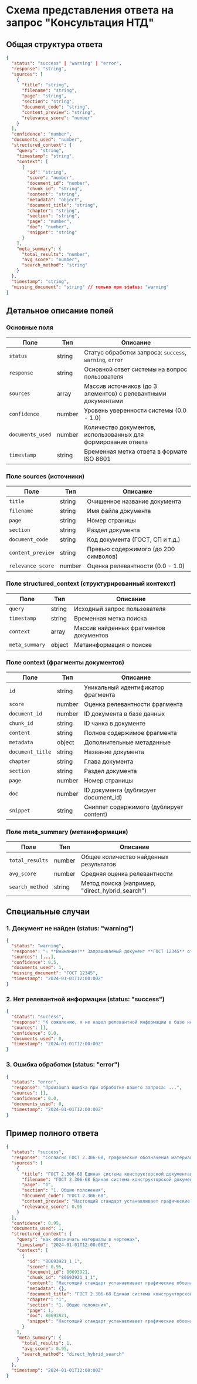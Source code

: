 # Схема представления ответа на запрос "Консультация НТД"

## Общая структура ответа

```json
{
  "status": "success" | "warning" | "error",
  "response": "string",
  "sources": [
    {
      "title": "string",
      "filename": "string", 
      "page": "string",
      "section": "string",
      "document_code": "string",
      "content_preview": "string",
      "relevance_score": "number"
    }
  ],
  "confidence": "number",
  "documents_used": "number",
  "structured_context": {
    "query": "string",
    "timestamp": "string",
    "context": [
      {
        "id": "string",
        "score": "number",
        "document_id": "number",
        "chunk_id": "string",
        "content": "string",
        "metadata": "object",
        "document_title": "string",
        "chapter": "string",
        "section": "string",
        "page": "number",
        "doc": "number",
        "snippet": "string"
      }
    ],
    "meta_summary": {
      "total_results": "number",
      "avg_score": "number",
      "search_method": "string"
    }
  },
  "timestamp": "string",
  "missing_document": "string" // только при status: "warning"
}
```

## Детальное описание полей

### Основные поля

| Поле | Тип | Описание |
|------|-----|----------|
| `status` | string | Статус обработки запроса: `success`, `warning`, `error` |
| `response` | string | Основной ответ системы на вопрос пользователя |
| `sources` | array | Массив источников (до 3 элементов) с релевантными документами |
| `confidence` | number | Уровень уверенности системы (0.0 - 1.0) |
| `documents_used` | number | Количество документов, использованных для формирования ответа |
| `timestamp` | string | Временная метка ответа в формате ISO 8601 |

### Поле sources (источники)

| Поле | Тип | Описание |
|------|-----|----------|
| `title` | string | Очищенное название документа |
| `filename` | string | Имя файла документа |
| `page` | string | Номер страницы |
| `section` | string | Раздел документа |
| `document_code` | string | Код документа (ГОСТ, СП и т.д.) |
| `content_preview` | string | Превью содержимого (до 200 символов) |
| `relevance_score` | number | Оценка релевантности (0.0 - 1.0) |

### Поле structured_context (структурированный контекст)

| Поле | Тип | Описание |
|------|-----|----------|
| `query` | string | Исходный запрос пользователя |
| `timestamp` | string | Временная метка поиска |
| `context` | array | Массив найденных фрагментов документов |
| `meta_summary` | object | Метаинформация о поиске |

### Поле context (фрагменты документов)

| Поле | Тип | Описание |
|------|-----|----------|
| `id` | string | Уникальный идентификатор фрагмента |
| `score` | number | Оценка релевантности фрагмента |
| `document_id` | number | ID документа в базе данных |
| `chunk_id` | string | ID чанка в документе |
| `content` | string | Полное содержимое фрагмента |
| `metadata` | object | Дополнительные метаданные |
| `document_title` | string | Название документа |
| `chapter` | string | Глава документа |
| `section` | string | Раздел документа |
| `page` | number | Номер страницы |
| `doc` | number | ID документа (дублирует document_id) |
| `snippet` | string | Сниппет содержимого (дублирует content) |

### Поле meta_summary (метаинформация)

| Поле | Тип | Описание |
|------|-----|----------|
| `total_results` | number | Общее количество найденных результатов |
| `avg_score` | number | Средняя оценка релевантности |
| `search_method` | string | Метод поиска (например, "direct_hybrid_search") |

## Специальные случаи

### 1. Документ не найден (status: "warning")

```json
{
  "status": "warning",
  "response": "⚠️ **Внимание!** Запрашиваемый документ **ГОСТ 12345** отсутствует в системе...",
  "sources": [...],
  "confidence": 0.5,
  "documents_used": 1,
  "missing_document": "ГОСТ 12345",
  "timestamp": "2024-01-01T12:00:00Z"
}
```

### 2. Нет релевантной информации (status: "success")

```json
{
  "status": "success",
  "response": "К сожалению, я не нашел релевантной информации в базе нормативных документов...",
  "sources": [],
  "confidence": 0.0,
  "documents_used": 0,
  "timestamp": "2024-01-01T12:00:00Z"
}
```

### 3. Ошибка обработки (status: "error")

```json
{
  "status": "error",
  "response": "Произошла ошибка при обработке вашего запроса: ...",
  "sources": [],
  "confidence": 0.0,
  "documents_used": 0,
  "timestamp": "2024-01-01T12:00:00Z"
}
```

## Пример полного ответа

```json
{
  "status": "success",
  "response": "Согласно ГОСТ 2.306-68, графические обозначения материалов в сечениях должны соответствовать приведенным в таблице 1. Для металлов и твердых сплавов используется стандартное обозначение...",
  "sources": [
    {
      "title": "ГОСТ 2.306-68 Единая система конструкторской документации",
      "filename": "ГОСТ 2.306-68 Единая система конструкторской документации",
      "page": "1",
      "section": "1. Общие положения",
      "document_code": "ГОСТ 2.306-68",
      "content_preview": "Настоящий стандарт устанавливает графические обозначения материалов в сечениях и на фасадах...",
      "relevance_score": 0.95
    }
  ],
  "confidence": 0.95,
  "documents_used": 1,
  "structured_context": {
    "query": "как обозначать материалы в чертежах",
    "timestamp": "2024-01-01T12:00:00Z",
    "context": [
      {
        "id": "80693921_1_1",
        "score": 0.95,
        "document_id": 80693921,
        "chunk_id": "80693921_1_1",
        "content": "Настоящий стандарт устанавливает графические обозначения материалов...",
        "metadata": {},
        "document_title": "ГОСТ 2.306-68 Единая система конструкторской документации",
        "chapter": "1",
        "section": "1. Общие положения",
        "page": 1,
        "doc": 80693921,
        "snippet": "Настоящий стандарт устанавливает графические обозначения материалов..."
      }
    ],
    "meta_summary": {
      "total_results": 1,
      "avg_score": 0.95,
      "search_method": "direct_hybrid_search"
    }
  },
  "timestamp": "2024-01-01T12:00:00Z"
}
```
